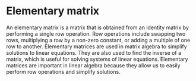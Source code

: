 # Elementary matrix

An elementary matrix is a matrix that is obtained from an identity matrix by performing a single row operation. Row operations include swapping two rows, multiplying a row by a non-zero constant, or adding a multiple of one row to another. Elementary matrices are used in matrix algebra to simplify solutions to linear equations. They are also used to find the inverse of a matrix, which is useful for solving systems of linear equations. Elementary matrices are important in linear algebra because they allow us to easily perform row operations and simplify solutions.
